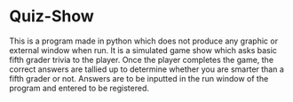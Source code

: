 # Quiz-Show
This is a program made in python which does not produce any graphic or external window when run. 
It is a simulated game show which asks basic fifth grader trivia to the player. Once the player completes the game, 
the correct answers are tallied up to determine whether you are smarter than a fifth grader or not. 
Answers are to be inputted in the run window of the program and entered to be registered. 
